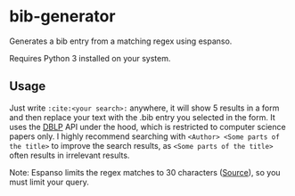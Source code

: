 # bib-generator
Generates a bib entry from a matching regex using espanso.

Requires Python 3 installed on your system.

## Usage
Just write `:cite:<your search>:` anywhere, it will show 5 results in a form and then replace your text with the .bib entry you selected in the form. It uses the [DBLP](https://dblp.org/) API under the hood, which is restricted to computer science papers only. I highly recommend searching with `<Author> <Some parts of the title>` to improve the search results, as `<Some parts of the title>` often results in irrelevant results.

Note: Espanso limits the regex matches to 30 characters ([Source](https://github.com/espanso/espanso/security)), so you must limit your query.